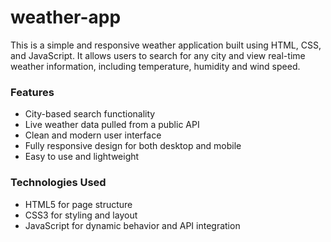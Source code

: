 # weather-app
This is a simple and responsive weather application built using HTML, CSS, and JavaScript. It allows users to search for any city and view real-time weather information, including temperature, humidity and wind speed.
<h3>Features</h3>
<ul>
<li>City-based search functionality</li>
<li>Live weather data pulled from a public API</li>
<li>Clean and modern user interface</li>
<li>Fully responsive design for both desktop and mobile</li>
<li>Easy to use and lightweight</li>
</ul>
<h3>Technologies Used</h3>
<ul>
<li>HTML5 for page structure</li>
<li>CSS3 for styling and layout</li>
<li>JavaScript for dynamic behavior and API integration</li>
</ul>
